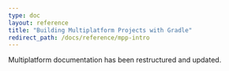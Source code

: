 ```yaml
---
type: doc
layout: reference
title: "Building Multiplatform Projects with Gradle"
redirect_path: /docs/reference/mpp-intro
---
```


Multiplatform documentation has been restructured and updated.
